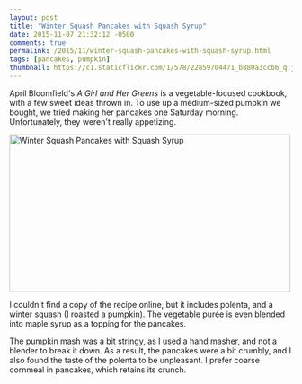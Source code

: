 ```yaml
---
layout: post
title: "Winter Squash Pancakes with Squash Syrup"
date: 2015-11-07 21:32:12 -0500
comments: true
permalink: /2015/11/winter-squash-pancakes-with-squash-syrup.html
tags: [pancakes, pumpkin]
thumbnail: https://c1.staticflickr.com/1/578/22859704471_b880a3ccb6_q.jpg
---
```


April Bloomfield's <i>A Girl and Her Greens</i> is a vegetable-focused
cookbook, with a few sweet ideas thrown in. To use up a medium-sized
pumpkin we bought, we tried making her pancakes one Saturday morning.
Unfortunately, they weren't really appetizing.

<a data-flickr-embed="true"
href="https://www.flickr.com/photos/gnuf/22859704471/in/datetaken/"
title="Winter Squash Pancakes with Squash Syrup"><img
src="https://farm1.staticflickr.com/578/22859704471_b880a3ccb6.jpg"
width="500" height="281" alt="Winter Squash Pancakes with Squash
Syrup"></a><script async src="//embedr.flickr.com/assets/client-code.js"
charset="utf-8"></script>

I couldn't find a copy of the recipe online, but it includes polenta,
and a winter squash (I roasted a pumpkin). The vegetable purée is even
blended into maple syrup as a topping for the pancakes.

The pumpkin mash was a bit stringy, as I used a hand masher, and not
a blender to break it down. As a result, the pancakes were a bit
crumbly, and I also found the taste of the polenta to be unpleasant.
I prefer coarse cornmeal in pancakes, which retains its crunch.

